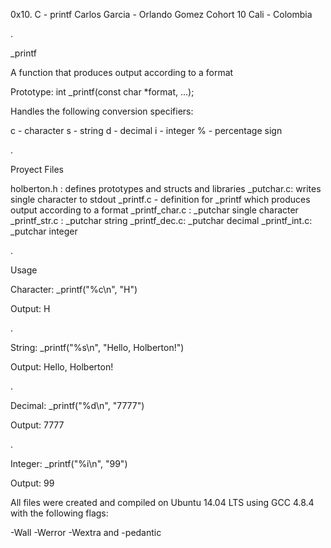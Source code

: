 0x10. C - printf
Carlos Garcia - Orlando Gomez
Cohort 10
Cali - Colombia

.

_printf

A function that produces output according to a format

Prototype: int _printf(const char *format, ...);

Handles the following conversion specifiers:

c - character
s - string
d - decimal
i - integer
% - percentage sign

.

Proyect Files

holberton.h : defines prototypes and structs and libraries
_putchar.c: writes single character to stdout
_printf.c - definition for _printf which produces output according to a format
_printf_char.c : _putchar single character
_printf_str.c : _putchar string
_printf_dec.c: _putchar decimal
_printf_int.c: _putchar integer

.

Usage

Character: _printf("%c\n", "H")

Output: H

.

String: _printf("%s\n", "Hello, Holberton!")

Output: Hello, Holberton!

.

Decimal: _printf("%d\n", "7777")

Output: 7777

.

Integer: _printf("%i\n", "99")

Output: 99



All files were created and compiled on Ubuntu 14.04 LTS using GCC 4.8.4 with the following flags:

-Wall -Werror -Wextra and -pedantic